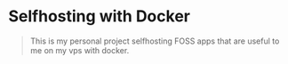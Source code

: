 # Selfhosting with Docker
> This is my personal project selfhosting FOSS apps that are useful to me on my vps with docker.